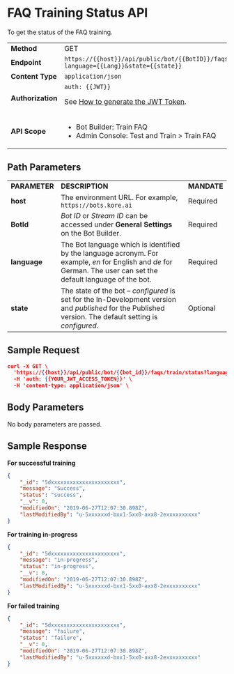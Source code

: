 # FAQ Training Status API

To get the status of the FAQ training.


<table>
  <tr>
   <td><strong>Method</strong>
   </td>
   <td>GET
   </td>
  </tr>
  <tr>
   <td><strong>Endpoint</strong>
   </td>
   <td><code>https://{{host}}/api/public/bot/{{BotID}}/faqs/train/status?language={{Lang}}&state={{state}}</code>
   </td>
  </tr>
  <tr>
   <td><strong>Content Type</strong>
   </td>
   <td><code>application/json</code>
   </td>
  </tr>
  <tr>
   <td><strong>Authorization</strong>
   </td>
   <td><code>auth: {{JWT}}</code>
<p>
See <a href="../api-introduction/#generating-the-jwt-token">How to generate the JWT Token</a>.
   </td>
  </tr>
  <tr>
   <td><strong>API Scope</strong>
   </td>
   <td>
<ul>

<li>Bot Builder: Train FAQ

<li>Admin Console: Test and Train > Train FAQ
</li>
</ul>
   </td>
  </tr>
</table>

## Path Parameters


<table>
  <tr>
   <td><strong>PARAMETER</strong>
   </td>
   <td><strong>DESCRIPTION</strong>
   </td>
   <td><strong>MANDATE</strong>
   </td>
  </tr>
  <tr>
   <td><strong>host</strong>
   </td>
   <td>The environment URL. For example, <code>https://bots.kore.ai</code>
   </td>
   <td>Required
   </td>
  </tr>
  <tr>
   <td><strong>BotId</strong>
   </td>
   <td><em>Bot ID</em> or <em>Stream ID</em> can be accessed under <strong>General Settings</strong> on the Bot Builder.
   </td>
   <td>Required
   </td>
  </tr>
  <tr>
   <td><strong>language</strong>
   </td>
   <td>The Bot language which is identified by the language acronym. For example, <em>en</em> for English and <em>de</em> for German. The user can set the default language of the bot.
   </td>
   <td>Required
   </td>
  </tr>
  <tr>
   <td><strong>state</strong>
   </td>
   <td>The state of the bot – <em>configured</em> is set for the In-Development version and <em>published</em> for the Published version. The default setting is <em>configured</em>.
   </td>
   <td>Optional
   </td>
  </tr>
</table>


## Sample Request


```json
curl -X GET \
  'https://{{host}}/api/public/bot/{{bot_id}}/faqs/train/status?language=en' \
  -H 'auth: {{YOUR_JWT_ACCESS_TOKEN}}' \
  -H 'content-type: application/json' \
```

## Body Parameters

No body parameters are passed.

## Sample Response

**For successful training**


```json
{
    "_id": "5dxxxxxxxxxxxxxxxxxxxxxx",
    "message": "Success",
    "status": "success",
    "__v": 0,
    "modifiedOn": "2019-06-27T12:07:30.898Z",
    "lastModifiedBy": "u-5xxxxxxd-bxx1-5xx0-axx8-2exxxxxxxxxx"
}
```

**For training in-progress**


```json
{
    "_id": "5dxxxxxxxxxxxxxxxxxxxxxx",
    "message": "in-progress",
    "status": "in-progress",
    "__v": 0,
    "modifiedOn": "2019-06-27T12:07:30.898Z",
    "lastModifiedBy": "u-5xxxxxxd-bxx1-5xx0-axx8-2exxxxxxxxxx"
}
```


**For failed training**


```json
{
    "_id": "5dxxxxxxxxxxxxxxxxxxxxxx",
    "message": "failure",
    "status": "failure",
    "__v": 0,
    "modifiedOn": "2019-06-27T12:07:30.898Z",
    "lastModifiedBy": "u-5xxxxxxd-bxx1-5xx0-axx8-2exxxxxxxxxx"
}
```